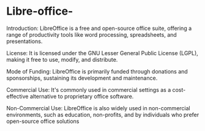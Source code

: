 # Libre-office-
Introduction: LibreOffice is a free and open-source office suite, offering a range of productivity tools like word processing, spreadsheets, and presentations.

License: It is licensed under the GNU Lesser General Public License (LGPL), making it free to use, modify, and distribute.

Mode of Funding: LibreOffice is primarily funded through donations and sponsorships, sustaining its development and maintenance.

Commercial Use: It's commonly used in commercial settings as a cost-effective alternative to proprietary office software.

Non-Commercial Use: LibreOffice is also widely used in non-commercial environments, such as education, non-profits, and by individuals who prefer open-source office solutions
